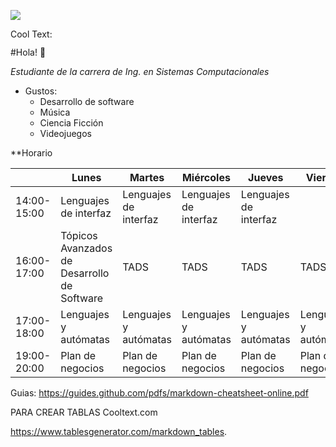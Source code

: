 ![](https://images.cooltext.com/5548658.png)

<a href="http://cooltext.com" target="_top"><img src="https://cooltext.com/images/ct_pixel.gif" width="80" height="15" alt="Cool Text: Logo and Graphics Generator" border="0" /></a>

#Hola! 👋

*Estudiante de la carrera de Ing. en Sistemas Computacionales*

* Gustos:
  * Desarrollo de software
  * Música
  * Ciencia Ficción
  * Videojuegos 


**Horario

|             	| Lunes                                       	| Martes                	| Miércoles             	| Jueves                	| Viernes               	|
|-------------	|---------------------------------------------	|-----------------------	|-----------------------	|-----------------------	|-----------------------	|
| 14:00-15:00 	| Lenguajes de interfaz                       	| Lenguajes de interfaz 	| Lenguajes de interfaz 	| Lenguajes de interfaz 	|                       	|
| 16:00-17:00 	| Tópicos Avanzados de Desarrollo de Software 	| TADS                  	| TADS                  	| TADS                  	| TADS                  	|
| 17:00-18:00 	| Lenguajes y autómatas                       	| Lenguajes y autómatas 	| Lenguajes y autómatas 	| Lenguajes y autómatas 	| Lenguajes y autómatas 	|
| 19:00-20:00 	| Plan de negocios                            	| Plan de negocios      	| Plan de negocios      	| Plan de negocios      	| Plan de negocios      	|                  	| Plan de negocios      	| Plan de negocios      	| Plan de negocios      	| Plan de negocios      	|

Guias:
https://guides.github.com/pdfs/markdown-cheatsheet-online.pdf

PARA CREAR TABLAS
Cooltext.com

https://www.tablesgenerator.com/markdown_tables. 
